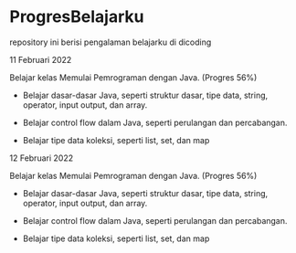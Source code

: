 # ProgresBelajarku
repository ini berisi pengalaman belajarku di dicoding

11 Februari 2022

Belajar kelas Memulai Pemrograman dengan Java. (Progres 56%)

  * Belajar dasar-dasar Java, seperti struktur dasar, tipe data, string, operator, input output, dan array.

  * Belajar control flow dalam Java, seperti perulangan dan percabangan.

  * Belajar tipe data koleksi, seperti list, set, dan map
 
 12 Februari 2022

Belajar kelas Memulai Pemrograman dengan Java. (Progres 56%)

  * Belajar dasar-dasar Java, seperti struktur dasar, tipe data, string, operator, input output, dan array.

  * Belajar control flow dalam Java, seperti perulangan dan percabangan.

  * Belajar tipe data koleksi, seperti list, set, dan map
